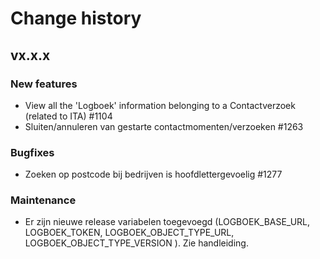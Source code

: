 # Change history

## vx.x.x

### New features
- View all the 'Logboek' information belonging to a Contactverzoek (related to ITA) #1104
- Sluiten/annuleren van gestarte contactmomenten/verzoeken #1263

### Bugfixes
- Zoeken op postcode bij bedrijven is hoofdlettergevoelig #1277

### Maintenance
- Er zijn nieuwe release variabelen toegevoegd (LOGBOEK_BASE_URL, LOGBOEK_TOKEN, LOGBOEK_OBJECT_TYPE_URL, LOGBOEK_OBJECT_TYPE_VERSION ). Zie handleiding. 


